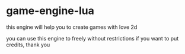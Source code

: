 # game-engine-lua
this engine will help you to create games with love 2d


you can use this engine to freely without restrictions
if you want to put credits, thank you
